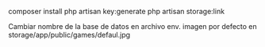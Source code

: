 composer install
php artisan key:generate
php artisan storage:link

Cambiar nombre de la base de datos en archivo env.
imagen por defecto en storage/app/public/games/defaul.jpg